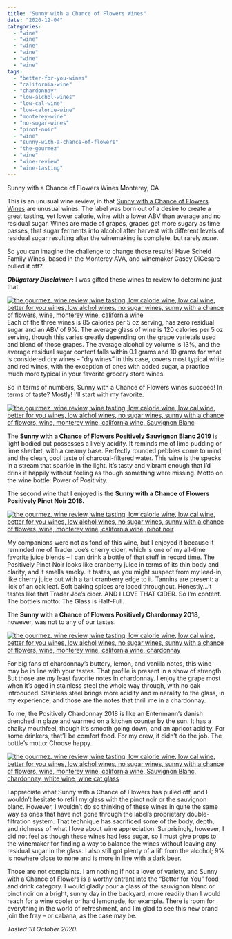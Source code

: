 ```yaml
---
title: "Sunny with a Chance of Flowers Wines"
date: "2020-12-04"
categories:
  - "wine"
  - "wine"
  - "wine"
  - "wine"
  - "wine"
  - "wine"
tags:
  - "better-for-you-wines"
  - "california-wine"
  - "chardonnay"
  - "low-alchol-wines"
  - "low-cal-wine"
  - "low-calorie-wine"
  - "monterey-wine"
  - "no-sugar-wines"
  - "pinot-noir"
  - "wine"
  - "sunny-with-a-chance-of-flowers"
  - "the-gourmez"
  - "wine"
  - "wine-review"
  - "wine-tasting"
---
```


Sunny with a Chance of Flowers Wines Monterey, CA

This is an unusual wine review, in that [Sunny with a Chance of Flowers Wines](https://sunnywines.com/) are unusual wines. The label was born out of a desire to create a great tasting, yet lower calorie, wine with a lower ABV than average and no residual sugar. Wines are made of grapes, grapes get more sugary as time passes, that sugar ferments into alcohol after harvest with different levels of residual sugar resulting after the winemaking is complete, but rarely _none_.

So you can imagine the challenge to change those results! Have Scheid Family Wines, based in the Monterey AVA, and winemaker Casey DiCesare pulled it off?

**_Obligatory Disclaimer:_** I was gifted these wines to review to determine just that.

[![the gourmez, wine review, wine tasting, low calorie wine, low cal wine, better for you wines, low alchol wines, no sugar wines, sunny with a chance of flowers, wine, monterey wine, california wine](https://thegourmez-wpmedia.s3.amazonaws.com/2020/12/SunnyWithAChance-001-375x500.jpg)](https://thegourmez-wpmedia.s3.amazonaws.com/2020/12/SunnyWithAChance-001.jpg)Each of the three wines is 85 calories per 5 oz serving, has zero residual sugar and an ABV of 9%. The average glass of wine is 120 calories per 5 oz serving, though this varies greatly depending on the grape varietals used and blend of those grapes. The average alcohol by volume is 13%, and the average residual sugar content falls within 0.1 grams and 10 grams for what is considered dry wines – “dry wines” in this case, covers most typical white and red wines, with the exception of ones with added sugar, a practice much more typical in your favorite grocery store wines.

So in terms of numbers, Sunny with a Chance of Flowers wines succeed! In terms of taste? Mostly! I’ll start with my favorite.

[![the gourmez, wine review, wine tasting, low calorie wine, low cal wine, better for you wines, low alchol wines, no sugar wines, sunny with a chance of flowers, wine, monterey wine, california wine, Sauvignon Blanc](https://thegourmez-wpmedia.s3.amazonaws.com/2020/12/SunnyWithAChance-004-375x500.jpg)](https://thegourmez-wpmedia.s3.amazonaws.com/2020/12/SunnyWithAChance-004.jpg)

The **Sunny with a Chance of Flowers Positively Sauvignon Blanc 2019** is light bodied but possesses a lively acidity. It reminds me of lime pudding or lime sherbet, with a creamy base. Perfectly rounded pebbles come to mind, and the clean, cool taste of charcoal-filtered water. This wine is the specks in a stream that sparkle in the light. It’s tasty and vibrant enough that I’d drink it happily without feeling as though something were missing. Motto on the wine bottle: Power of Positivity.

The second wine that I enjoyed is the **Sunny with a Chance of Flowers Positively Pinot Noir 2018.**

[![the gourmez, wine review, wine tasting, low calorie wine, low cal wine, better for you wines, low alchol wines, no sugar wines, sunny with a chance of flowers, wine, monterey wine, california wine, pinot noir](https://thegourmez-wpmedia.s3.amazonaws.com/2020/12/SunnyWithAChance-010-406x500.jpg)](https://thegourmez-wpmedia.s3.amazonaws.com/2020/12/SunnyWithAChance-010.jpg)

My companions were not as fond of this wine, but I enjoyed it because it reminded me of Trader Joe’s cherry cider, which is one of my all-time favorite juice blends – I can drink a bottle of that stuff in record time. The Positively Pinot Noir looks like cranberry juice in terms of its thin body and clarity, and it smells smoky. It tastes, as you might suspect from my lead-in, like cherry juice but with a tart cranberry edge to it. Tannins are present: a lick of an oak leaf. Soft baking spices are laced throughout. Honestly...it tastes like that Trader Joe’s cider. AND I LOVE THAT CIDER. So I’m content. The bottle’s motto: The Glass is Half-Full.

The **Sunny with a Chance of Flowers Positively Chardonnay 2018**, however, was not to any of our tastes.

[![the gourmez, wine review, wine tasting, low calorie wine, low cal wine, better for you wines, low alchol wines, no sugar wines, sunny with a chance of flowers, wine, monterey wine, california wine, chardonnay](https://thegourmez-wpmedia.s3.amazonaws.com/2020/12/SunnyWithAChance-007-362x500.jpg)](https://thegourmez-wpmedia.s3.amazonaws.com/2020/12/SunnyWithAChance-007.jpg)

For big fans of chardonnay’s buttery, lemon, and vanilla notes, this wine may be in line with your tastes. That profile is present in a show of strength. But those are _my_ least favorite notes in chardonnay. I enjoy the grape most when it’s aged in stainless steel the whole way through, with no oak introduced. Stainless steel brings more acidity and minerality to the glass, in my experience, and those are the notes that thrill me in a chardonnay.

To me, the Positively Chardonnay 2018 is like an Entenmann’s danish drenched in glaze and warmed on a kitchen counter by the sun. It has a chalky mouthfeel, though it’s smooth going down, and an apricot acidity. For some drinkers, that’ll be comfort food. For my crew, it didn’t do the job. The bottle’s motto: Choose happy.

[![the gourmez, wine review, wine tasting, low calorie wine, low cal wine, better for you wines, low alchol wines, no sugar wines, sunny with a chance of flowers, wine, monterey wine, california wine, Sauvignon Blanc, chardonnay, white wine, wine cat glass](https://thegourmez-wpmedia.s3.amazonaws.com/2020/12/SunnyWithAChance-008-500x500.jpg)](https://thegourmez-wpmedia.s3.amazonaws.com/2020/12/SunnyWithAChance-008.jpg)

I appreciate what Sunny with a Chance of Flowers has pulled off, and I wouldn’t hesitate to refill my glass with the pinot noir or the sauvignon blanc. However, I wouldn’t do so thinking of these wines in quite the same way as ones that have not gone through the label’s proprietary double-filtration system. That technique has sacrificed some of the body, depth, and richness of what I love about wine appreciation. Surprisingly, however, I did not feel as though these wines had less sugar, so I must give props to the winemaker for finding a way to balance the wines without leaving any residual sugar in the glass. I also still got plenty of a lift from the alcohol; 9% is nowhere close to none and is more in line with a dark beer.

Those are not complaints. I am nothing if not a lover of variety, and Sunny with a Chance of Flowers is a worthy entrant into the “Better for You” food and drink category. I would gladly pour a glass of the sauvignon blanc or pinot noir on a bright, sunny day in the backyard, more readily than I would reach for a wine cooler or hard lemonade, for example. There is room for everything in the world of refreshment, and I’m glad to see this new brand join the fray – or cabana, as the case may be.

_Tasted 18 October 2020._

